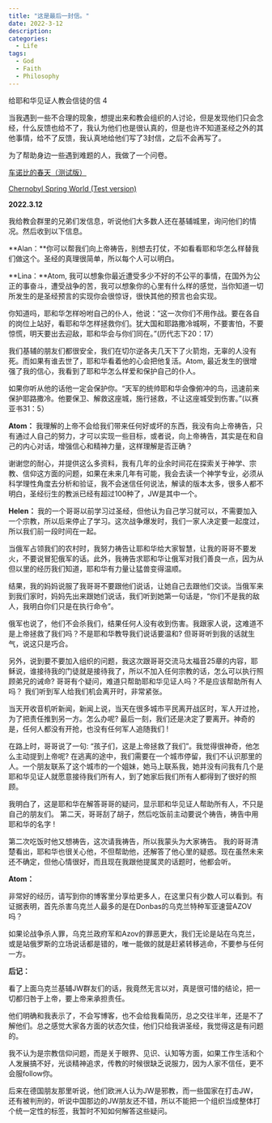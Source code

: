 ```yaml
---
title: "这是最后一封信。"
date: 2022-3-12
description: 
categories:
  - Life
tags:
  - God
  - Faith
  - Philosophy
---
```


给耶和华见证人教会信徒的信 4


当我遇到一些不合理的现象，想提出来和教会组织的人讨论，但是发现他们只会念经，什么反馈也给不了，我认为他们也是很认真的，但是也许不知道圣经之外的其他事情，给不了反馈，我认真地给他们写了3封信，之后不会再写了。

为了帮助身边一些遇到难题的人，我做了一个问卷。

[车诺比的春天（测试版）](https://airtable.com/shryTRE7SBuiaE4bv)

[Chernobyl Spring World (Test version)](https://airtable.com/shrYV0eDF9n6pF0py)


**2022.3.12**

我给教会群里的兄弟们发信息，听说他们大多数人还在基辅城里，询问他们的情况。然后收到以下信息。

**Alan：**你可以帮我们向上帝祷告，别想去打仗，不如看看耶和华怎么样替我们做这个。圣经的真理很简单，所以每个人可以明白。

**Lina：**Atom, 我可以想象你最近遭受多少不好的不公平的事情，在国外为公正的事奋斗，遭受战争的苦，我可以想象你的心里有什么样的感觉，当你知道一切所发生的是圣经预言的实现你会很惊讶，很快其他的预言也会实现。

你知道吗，耶和华怎样吩咐自己的仆人，他说：“这一次你们不用作战。要在各自的岗位上站好，看耶和华怎样拯救你们。犹大国和耶路撒冷城啊，不要害怕，不要惊慌，明天要出去迎敌，耶和华会与你们同在。”(历代志下20：17）

我们基辅的朋友们都很安全，我们在切尔逆各夫几天下了火箭炮，无辜的人没有死。而如果有谁去世了，耶和华看着他的心会把他复活。Atom, 最近发生的很增强了我的信心，我看到了耶和华怎么样爱和保护自己的仆人。

如果你听从他的话他一定会保护你。“天军的统帅耶和华会像俯冲的鸟，迅速前来保护耶路撒冷。他要保卫、解救这座城，施行拯救，不让这座城受到伤害。”(以赛亚书31：5）

**Atom：**
我理解的上帝不会给我们带来任何好或坏的东西，我没有向上帝祷告，只有通过人自己的努力，才可以实现一些目标，或者说，向上帝祷告，其实是在和自己的内心对话，增强信心和精神力量，这样理解是否正确？

谢谢您的耐心，并提供这么多资料，我有几年的业余时间花在探索关于神学、宗教、信仰这方面的问题，如果在未来几年有可能，我会去读一个神学专业，必须从科学理性角度去分析和验证，我不会迷信任何说法，解读的版本太多，很多人都不明白，圣经衍生的教派已经有超过100种了，JW是其中一个。

**Helen：**
我的一个哥哥以前学习过圣经，但他认为自己学习就可以，不需要加入一个宗教，所以后来停止了学习。这次战争爆发时，我们一家人决定要一起度过，所以我们前一段时间在一起。

当俄军占领我们的农村时，我努力祷告让耶和华给大家智慧，让我的哥哥不要发火，不要说冒犯俄军的话。此外，我祷告求耶和华让俄军对我们善良一点，因为从但以里的经历我们知道，耶和华有力量让猛兽变得温顺。

结果，我的妈妈说服了我哥哥不要跟他们说话，让她自己去跟他们交谈。当俄军来到我们家时，妈妈先出来跟她们说话，我们听到她第一句话是，“你们不是我的敌人，我明白你们只是在执行命令”。

俄军也说了，他们不会杀我们，结果任何人没有收到伤害。我跟家人说，这难道不是上帝拯救了我们吗？不是耶和华教导我们说话要温和? 但哥哥听到我的话就生气，说这只是巧合。

另外，说到要不要加入组织的问题，我这次跟哥哥交流马太福音25章的内容，耶稣说，谁接待我的门徒就是接待我了，所以不加入任何宗教的话，怎么可以执行照顾弟兄的诫命? 哥哥有个疑问，难道只帮助耶和华见证人吗？不是应该帮助所有人吗？ 我们听到军人给我们机会离开时，非常紧张。

当天开收音机听新闻，新闻上说，当天在很多城市平民离开战区时，军人开过抢，为了把责任推到另一方。怎么办呢? 最后一刻，我们还是决定了要离开。神奇的是，任何人都没有开抢，也没有任何军人追随我们 !

在路上时，哥哥说了一句: “孩子们，这是上帝拯救了我们”。我觉得很神奇，他怎么主动提到上帝呢? 在逃离的途中，我们需要在一个城市停留，我们不认识那里的人。一个朋友联系了这个城市的一个姐妹，她马上联系我，她并没有问我有几个是耶和华见证人就愿意接待我们所有人，到了她家后我们所有人都得到了很好的照顾。

我明白了，这是耶和华在解答哥哥的疑问，显示耶和华见证人帮助所有人，不只是自己的朋友们。 第二天，哥哥刮了胡子，然后吃饭前主动要说个祷告，祷告中用耶和华的名字 !

第二次吃饭时他又想祷告，这次请我祷告，所以我蒙头为大家祷告。 我的哥哥清楚看出，耶和华也很关心他，不但帮助他，还解答了他心里的疑惑。现在虽然未来还不确定，但他心情很好，而且现在我跟他提属灵的话题时，他都会听。

**Atom：**

非常好的经历，请写到你的博客里分享给更多人，在这里只有少数人可以看到。有证据表明，首先杀害乌克兰人最多的是在Donbas的乌克兰特种军亚速营AZOV吗？

如果论战争杀人罪，乌克兰政府军和Azov的罪恶更大，我们无论是站在乌克兰，或是站俄罗斯的立场说话都是错的，唯一能做的就是赶紧转移逃命，不要参与任何一方。

**后记：**

看了上面乌克兰基辅JW群友们的话，我竟然无言以对，真是很可惜的结论，把一切都归咎于上帝，要上帝来承担责任。

他们明确和我表示了，不会写博客，也不会给我看简历，总之交往半年，还是不了解他们。总之感觉大家各方面的状态欠佳，他们只给我讲圣经，我觉得这是有问题的。

我不认为是宗教信仰问题，而是关于眼界、见识、认知等方面，如果工作生活和个人发展搞不好，光谈精神追求，传教的时候很缺乏说服力，因为人家不信任，更不会服follow你。

后来在德国朋友那里听说，他们欧洲人认为JW是邪教，而一些国家在打击JW，还有被判刑的，听说中国那边的JW朋友还不错，所以不能把一个组织当成整体打个统一定性的标签，我暂时不知如何解答这些疑问。
